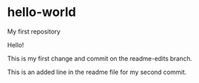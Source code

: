 # hello-world
My first repository

Hello!

This is my first change and commit on the readme-edits branch.

This is an added line in the readme file for my second commit.
